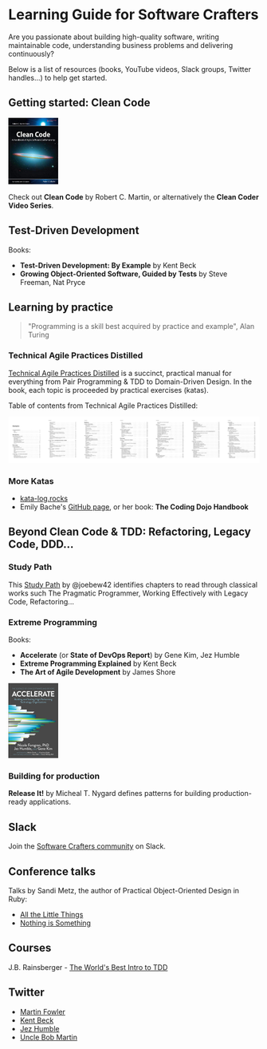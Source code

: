 # Learning Guide for Software Crafters

Are you passionate about building high-quality software, writing maintainable code, understanding business problems and delivering continuously?

Below is a list of resources (books, YouTube videos, Slack groups, Twitter handles...) to help get started.

## Getting started: Clean Code

<img src="/images/clean-code-cover.jpg" width="100">

Check out **Clean Code** by Robert C. Martin, or alternatively the **Clean Coder Video Series**.

## Test-Driven Development

Books:
- **Test-Driven Development: By Example** by Kent Beck
- **Growing Object-Oriented Software, Guided by Tests** by Steve Freeman, Nat Pryce

## Learning by practice

> "Programming is a skill best acquired by practice and example", Alan Turing

### Technical Agile Practices Distilled

[Technical Agile Practices Distilled](https://leanpub.com/agiletechnicalpracticesdistilled) is a succinct, practical manual for everything from Pair Programming & TDD to Domain-Driven Design. In the book, each topic is proceeded by practical exercises (katas).

Table of contents from Technical Agile Practices Distilled:

![Agile Technical Practices Distilled - Contents](/images/agile-technical-practices-distilled-contents.png)

### More Katas

- [kata-log.rocks](https://kata-log.rocks/)
- Emily Bache's [GitHub page](https://github.com/emilybache), or her book: **The Coding Dojo Handbook**

## Beyond Clean Code & TDD: Refactoring, Legacy Code, DDD...

### Study Path

This [Study Path](https://github.com/joebew42/study-path) by @joebew42 identifies chapters to read through classical works such The Pragmatic Programmer, Working Effectively with Legacy Code, Refactoring...

### Extreme Programming

Books:
- **Accelerate** (or **State of DevOps Report**) by Gene Kim, Jez Humble
- **Extreme Programming Explained** by Kent Beck
- **The Art of Agile Development** by James Shore

<img src="/images/accelerate-cover.jpg" width="100">

### Building for production

**Release It!** by Micheal T. Nygard defines patterns for building production-ready applications.

## Slack

Join the [Software Crafters community](http://slack.softwarecraftsmanship.org/) on Slack.

## Conference talks

Talks by Sandi Metz, the author of Practical Object-Oriented Design in Ruby:
- [All the Little Things](https://youtu.be/8bZh5LMaSmE)
- [Nothing is Something](https://youtu.be/29MAL8pJImQ)

## Courses

J.B. Rainsberger - [The World's Best Intro to TDD](https://online-training.jbrains.ca/p/wbitdd-01)

## Twitter

- [Martin Fowler](https://twitter.com/martinfowler)
- [Kent Beck](https://twitter.com/KentBeck)
- [Jez Humble](https://twitter.com/jezhumble)
- [Uncle Bob Martin](https://twitter.com/unclebobmartin)